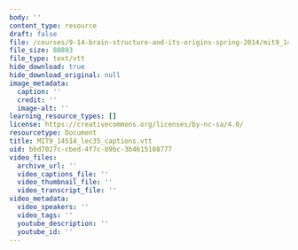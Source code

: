 ```yaml
---
body: ''
content_type: resource
draft: false
file: /courses/9-14-brain-structure-and-its-origins-spring-2014/mit9_14s14_lec35_captions.vtt
file_size: 80893
file_type: text/vtt
hide_download: true
hide_download_original: null
image_metadata:
  caption: ''
  credit: ''
  image-alt: ''
learning_resource_types: []
license: https://creativecommons.org/licenses/by-nc-sa/4.0/
resourcetype: Document
title: MIT9_14S14_lec35_captions.vtt
uid: bbd7027c-cbed-4f7c-89bc-3b4615108777
video_files:
  archive_url: ''
  video_captions_file: ''
  video_thumbnail_file: ''
  video_transcript_file: ''
video_metadata:
  video_speakers: ''
  video_tags: ''
  youtube_description: ''
  youtube_id: ''
---
```

